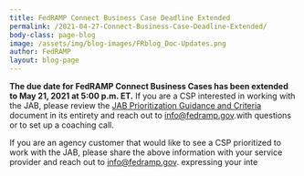 ```yaml
---
title: FedRAMP Connect Business Case Deadline Extended
permalink: /2021-04-27-Connect-Business-Case-Deadline-Extended/
body-class: page-blog
image: /assets/img/blog-images/FRblog_Doc-Updates.png
author: FedRAMP
layout: blog-page
---
```

**The due date for FedRAMP Connect Business Cases has been extended to May 21, 2021 at 5:00 p.m. ET.** If you are a CSP interested in working with the JAB, please review the <a href="https://www.fedramp.gov/assets/resources/documents/CSP_JAB_P-ATO_Prioritization_Criteria_and_Guidance.pdf">JAB Prioritization Guidance and Criteria</a> document in its entirety and reach out to <a href="mailto:info@fedramp.gov">info@fedramp.gov</a>.with questions or to set up a coaching call.


If you are an agency customer that would like to see a CSP prioritized to work with the JAB, please share the above information with your service provider and reach out to <a href="mailto:info@fedramp.gov">info@fedramp.gov</a>. expressing your inte
